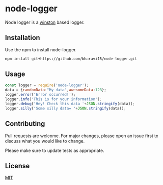 # node-logger

Node logger is a [winston](https://github.com/winstonjs/winston) based logger.

## Installation

Use the npm to install node-logger.

```bash
npm install git+https://github.com/bharavi15/node-logger.git
```

## Usage

```js
const logger = require('node-logger');
data = {randomData:"My data",awesomeData:123};
logger.error('Error occurred!');
logger.info('This is for your information');
logger.debug('Hey! Check this data '+JSON.stringify(data));
logger.silly('Some silly data= '+JSON.stringify(data));
```

## Contributing
Pull requests are welcome. For major changes, please open an issue first to discuss what you would like to change.

Please make sure to update tests as appropriate.

## License
[MIT](https://choosealicense.com/licenses/mit/)
